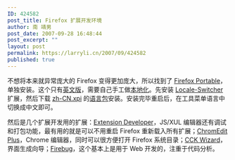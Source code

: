 ```yaml
---
ID: 424582
post_title: Firefox 扩展开发环境
author: 南 靖男
post_date: 2007-09-28 16:48:44
post_excerpt: ""
layout: post
permalink: https://larryli.cn/2007/09/424582
published: true
---
```

不想将本来就异常庞大的 Firefox 变得更加庞大，所以找到了 <a href="http://portableapps.com/apps/internet/firefox_portable" title="Mozilla Firefox, Portable Edition">Firefox Portable</a>，单独安装。这个只有<a href="http://downloads.sourceforge.net/portablefirefox/Firefox_Portable_2.0.0.6_en-us.paf.exe?download" title="Download Now, 2.0.0.6 for Windows, English 6.1MB">英文版</a>，需要自己手工做<a href="http://portableapps.com/apps/internet/firefox_portable/localization" title="Localization">本地化</a>。先安装 <a href="http://benjamin.smedbergs.us/switch-locales/">Locale-Switcher</a> 扩展，然后下载 <a href="http://releases.mozilla.org/pub/mozilla.org/firefox/releases/2.0.0.6/win32/xpi/zh-CN.xpi" title="zh-CN.xpi">zh-CN.xpi</a> 的<a href="http://portableapps.com/apps/internet/firefox_portable/localization#language_packs" title="Language Packs">语言包</a>安装。安装完毕重启后，在工具菜单语言中切换成中文即可。<!--more-->

然后是几个扩展开发用的扩展：<a href="http://ted.mielczarek.org/code/mozilla/extensiondev/" title="Extension Developer's Extension">Extension Developer</a>，JS/XUL 编辑器还有调试和打包功能，最有用的就是可以不用重启 Firefox 重新载入所有扩展；<a href="http://webdesigns.ms11.net/chromeditp.html" title="ChromEdit Plus &amp; More">ChromEdit Plus</a>，Chrome 编辑器，同时可以很方便打开 Firefox 系统目录；<a href="http://www.mozilla.org/projects/cck/firefox/" title="Firefox 1.5/2.0 CCK (Client Customization Kit) Wizard">CCK Wizard</a>，界面生成向导；<a href="http://www.getfirebug.com/" title="Firebug - Web Development Evolved">Firebug</a>，这个基本上是用于 Web 开发的，注重于代码分析。